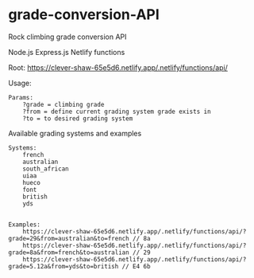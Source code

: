 # grade-conversion-API
Rock climbing grade conversion API

Node.js
Express.js
Netlify functions

Root: https://clever-shaw-65e5d6.netlify.app/.netlify/functions/api/

Usage:

    Params:
        ?grade = climbing grade
        ?from = define current grading system grade exists in
        ?to = to desired grading system

Available grading systems and examples

    Systems:
        french
        australian
        south_african
        uiaa
        hueco
        font
        british
        yds


    Examples:
        https://clever-shaw-65e5d6.netlify.app/.netlify/functions/api/?grade=29&from=australian&to=french // 8a
        https://clever-shaw-65e5d6.netlify.app/.netlify/functions/api/?grade=8a&from=french&to=australian // 29
        https://clever-shaw-65e5d6.netlify.app/.netlify/functions/api/?grade=5.12a&from=yds&to=british // E4 6b
